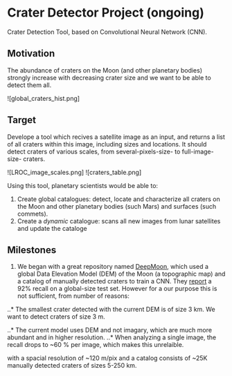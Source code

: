 # Crater Detector Project (ongoing)
Crater Detection Tool, based on Convolutional Neural Network (CNN). 

## Motivation
The abundance of craters on the Moon (and other planetary bodies) strongly increase with decreasing crater size and we want to be able to detect them all. 

![global_craters_hist.png]

## Target
Develope a tool which recives a satellite image as an input, and returns a list of all craters within this image, including sizes and locations. It should detect craters of various scales, from several-pixels-size- to full-image-size- craters. 

![LROC_image_scales.png]
![craters_table.png]

Using this tool, planetary scientists would be able to: 
1. Create global catalogues: detect, locate and characterize all craters on the Moon and other planetary bodies (such Mars) and surfaces (such commets). 
2. Create a *dynamic* catalogue: scans all new images from lunar satellites and update the cataloge

## Milestones
1. We began with a great repository named [DeepMoon](github.com/silburt/DeepMoon), which used a global Data Elevation Model (DEM) of the Moon (a topographic map) and a catalog of manually detected craters to train a CNN. They [report](https://arxiv.org/pdf/1803.02192.pdf) a 92% recall on a global-size test set. However for a our purpose this is not sufficient, from number of reasons:

..* The smallest crater detected with the current DEM is of size 3 km. We want to detect craters of size 3 m. 

..* The current model uses DEM and not imagary, which are much more abundant and in higher resolution. 
..* When analyzing a single image, the recall drops to ~60 % per image, which makes this unrelaible. 



with a spacial resolution of ~120 m/pix and a catalog consists of ~25K manually detected craters of sizes 5-250 km. 

